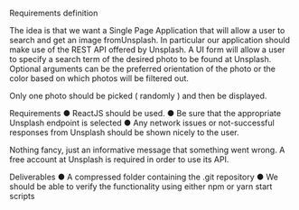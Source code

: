 Requirements definition

The idea is that we want a Single Page Application that will allow a user to search and get an image fromUnsplash. In particular our application should make use of the REST API offered by Unsplash. A UI form will allow a user to specify a search term of the desired photo to be found at Unsplash. Optional arguments can be the preferred orientation of the photo or the color based on which photos will be filtered out.

Only one photo should be picked ( randomly ) and then be displayed.

Requirements
● ReactJS should be used.
● Be sure that the appropriate Unsplash endpoint is selected
● Any network issues or not-successful responses from Unsplash should be shown nicely to the user.

Nothing fancy, just an informative message that something went wrong.
A free account at Unsplash is required in order to use its API.

Deliverables
● A compressed folder containing the .git repository
● We should be able to verify the functionality using either npm or yarn start scripts
